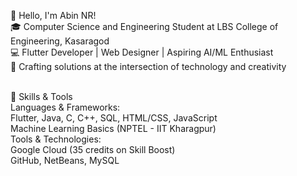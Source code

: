 👋 Hello, I'm Abin NR!<br>
🎓 Computer Science and Engineering Student at LBS College of Engineering, Kasaragod<br>
💻 Flutter Developer | Web Designer | Aspiring AI/ML Enthusiast<br>
🎨 Crafting solutions at the intersection of technology and creativity<br><br>

🔧 Skills & Tools<br>
Languages & Frameworks:<br>
Flutter, Java, C, C++, SQL, HTML/CSS, JavaScript<br>
Machine Learning Basics (NPTEL - IIT Kharagpur)<br>
Tools & Technologies:<br>
Google Cloud (35 credits on Skill Boost)<br>
GitHub, NetBeans, MySQL
<!--
**Abinnr/Abinnr** is a ✨ _special_ ✨ repository because its `README.md` (this file) appears on your GitHub profile.

Here are some ideas to get you started:

- 🔭 I’m currently working on ...
- 🌱 I’m currently learning ...
- 👯 I’m looking to collaborate on ...
- 🤔 I’m looking for help with ...
- 💬 Ask me about ...
- 📫 How to reach me: ...
- 😄 Pronouns: ...
- ⚡ Fun fact: ...
-->

